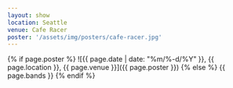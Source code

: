 ```yaml
---
layout: show
location: Seattle
venue: Cafe Racer
poster: '/assets/img/posters/cafe-racer.jpg'
---
```


{% if page.poster %}
![{{ page.date | date: "%m/%-d/%Y" }}, {{ page.location }}, {{ page.venue }}]({{ page.poster }})
{% else %}
{{ page.bands }}
{% endif %}
